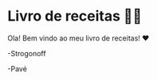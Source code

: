 # Livro de receitas :man_cook:

Ola! Bem vindo ao meu livro de receitas! :heart:



-Strogonoff

-Pavé

